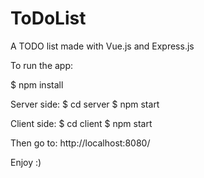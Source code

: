 # ToDoList

A TODO list made with Vue.js and Express.js

To run the app:

$ npm install

Server side:
$ cd server
$ npm start

Client side:
$ cd client
$ npm start

Then go to: http://localhost:8080/

Enjoy :)
